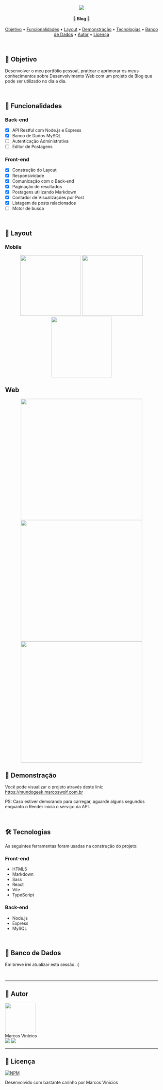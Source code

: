<h1 align="center">
    <img src="https://github.com/MarcosWolf/mundogeek/assets/26293082/257a230c-74fb-4b2b-a444-f0a9d040dc6d" />
</h1>

<h4 align="center"> 
	🚧  Blog 🚧
</h4>

<p align="center">
 <a href="#objetivo">Objetivo</a> • 
 <a href="#funcionalidades">Funcionalidades</a> • 
 <a href="#objetivo">Layout</a> • 
 <a href="#demonstracao">Demonstração</a> • 
 <a href="#tecnologias">Tecnologias</a> •
 <a href="#bancodedados">Banco de Dados</a> •
 <a href="#autor">Autor</a> • 
 <a href="#licenca">Licença</a>
</p>

<br />


<div id="objetivo">
   
   ## 🎯 Objetivo

   Desenvolver o meu portfólio pessoal, praticar e aprimorar os meus conhecimentos sobre Desenvolvimento Web com um projeto de Blog que pode ser utilizado no dia a dia.
   
</div>

<br />

<div id="funcionalidades">

## 📝 Funcionalidades
### Back-end
- [x] API Restful com Node.js e Express
- [x] Banco de Dados MySQL
- [ ] Autenticação Administrativa
- [ ] Editor de Postagens

### Front-end
- [x] Construção do Layout
- [x] Responsividade
- [x] Comunicação com o Back-end
- [x] Paginação de resultados
- [x] Postagens utilizando Markdown
- [x] Contador de Visualizações por Post 
- [x] Listagem de posts relacionados
- [ ] Motor de busca

</div>

<br />

<div id="layout">

  ## 🎨 Layout

  ### Mobile
  
<p align="center">
  <img src="https://github.com/MarcosWolf/mundogeek/assets/26293082/4944ba16-b851-4fb2-8b73-8bcd435c3df4" width="200px">
  <img src="https://github.com/MarcosWolf/mundogeek/assets/26293082/af051b32-beec-4b21-be28-24dfd6eefedc" width="200px">
  <img src="https://github.com/MarcosWolf/mundogeek/assets/26293082/f2493c39-61c1-4e15-8f7b-fd2d1430d173" width="200px">
</p>

  ## Web

<p align="center">
  <img src="https://github.com/MarcosWolf/mundogeek/assets/26293082/aaa97e07-9b96-44c9-9cc7-ae45809afb43" width="400px">
  <img src="https://github.com/MarcosWolf/mundogeek/assets/26293082/65c3bb18-942d-42f2-8474-b1655c6a28cc" width="400px">
  <img src="https://github.com/MarcosWolf/mundogeek/assets/26293082/2255aac0-9292-4404-bf5e-91e708df0fe3" width="400px">
</p>


</div>

<div id="demonstracao">

   ## 🚀 Demonstração

   Você pode visualizar o projeto através deste link: <br/>
   <a href="https://mundogeek.marcoswolf.com.br">https://mundogeek.marcoswolf.com.br</a>
   
   PS: Caso estiver demorando para carregar, aguarde alguns segundos enquanto o Render inicia o serviço da API.
   
</div>

<br />

<div id="tecnologias">
   
   ## 🛠 Tecnologias
   
   As seguintes ferramentas foram usadas na construção do projeto:

   ### Front-end
   
   - HTML5
   - Markdown
   - Sass
   - React
   - Vite
   - TypeScript

   ### Back-end
   - Node.js
   - Express
   - MySQL

</div>

<br />

<div id="tecnologias">
   
   ## 🎲 Banco de Dados

   Em breve irei atualizar esta sessão. :)
   
</div>

<br />

<div id="autor">
 
---
 
   ## 🐺 Autor

   <a href="https://www.marcoswolf.com.br/">
    <img style="width:100px" src="https://avatars.githubusercontent.com/u/26293082?v=4" alt=""/>
    <br />    
   </a>
   Marcos Vinícios

   <div>
   	<a href="mailto:contato@marcoswolf.com.br"><img src="https://img.shields.io/badge/Gmail-D14836?style=for-the-badge&logo=gmail&logoColor=white"/></a>
   	<a href="https://www.linkedin.com/in/marcoswolf/" target="_blank" rel="noopener noreferrer"><img src="https://img.shields.io/badge/LinkedIn-0077B5?style=for-the-badge&logo=linkedin&logoColor=white"/></a>
   </div>
</div>

---

<div id="licenca">

   ## 📜 Licença

   [![NPM](https://img.shields.io/npm/l/react)](https://github.com/MarcosWolf/mundogeek/blob/main/LICENCE)

   Desenvolvido com bastante carinho por Marcos Vinícios

</div>

<br />
